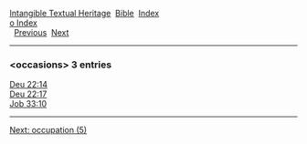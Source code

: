 [Intangible Textual Heritage](../../index)  [Bible](../index) 
[Index](index)   
[o Index](_o_)  
  [Previous](c07963)  [Next](c07965) 

------------------------------------------------------------------------

### &lt;occasions&gt; 3 entries

[Deu 22:14](../kjv/deu022.htm#014)  
[Deu 22:17](../kjv/deu022.htm#017)  
[Job 33:10](../kjv/job033.htm#010)  

------------------------------------------------------------------------

[Next: occupation (5)](c07965)
